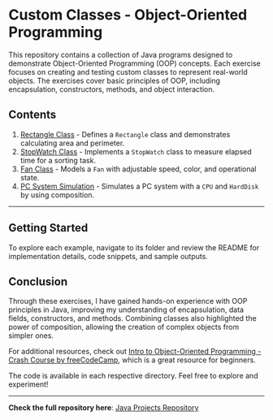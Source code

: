# Custom Classes - Object-Oriented Programming

This repository contains a collection of Java programs designed to demonstrate Object-Oriented Programming (OOP) concepts. Each exercise focuses on creating and testing custom classes to represent real-world objects. The exercises cover basic principles of OOP, including encapsulation, constructors, methods, and object interaction.

## Contents

1. [Rectangle Class](./src/customclasses/rectangle) - Defines a `Rectangle` class and demonstrates calculating area and perimeter.
2. [StopWatch Class](./src/customclasses/stopwatch) - Implements a `StopWatch` class to measure elapsed time for a sorting task.
3. [Fan Class](./src/customclasses/fan) - Models a `Fan` with adjustable speed, color, and operational state.
4. [PC System Simulation](./src/customclasses/system) - Simulates a PC system with a `CPU` and `HardDisk` by using composition.

---

## Getting Started

To explore each example, navigate to its folder and review the README for implementation details, code snippets, and sample outputs.

## Conclusion

Through these exercises, I have gained hands-on experience with OOP principles in Java, improving my understanding of encapsulation, data fields, constructors, and methods. Combining classes also highlighted the power of composition, allowing the creation of complex objects from simpler ones.

For additional resources, check out [Intro to Object-Oriented Programming - Crash Course by freeCodeCamp](https://youtu.be/SiBw7os-_zI?si=KxifstUYdf2hsB3V), which is a great resource for beginners.

The code is available in each respective directory. Feel free to explore and experiment!

---

**Check the full repository here**: [Java Projects Repository](https://github.com/Al-rimi/java)
